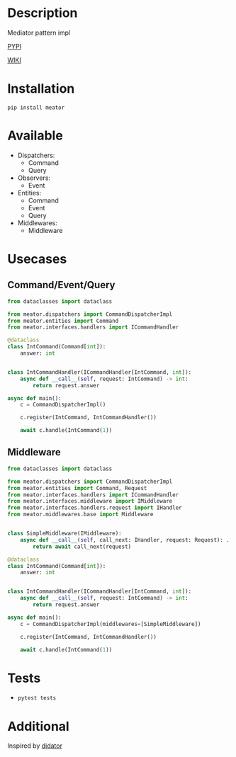 # Description

Mediator pattern impl

[PYPI](https://pypi.org/project/meator/)

[WIKI](https://github.com/likeinlife/cqrs_mediator/wiki)

# Installation

```shell
pip install meator
```

# Available

- Dispatchers:
    - Command
    - Query
- Observers:
    - Event
- Entities:
    - Command
    - Event
    - Query
- Middlewares:
  - Middleware

# Usecases

## Command/Event/Query

```python
from dataclasses import dataclass

from meator.dispatchers import CommandDispatcherImpl
from meator.entities import Command
from meator.interfaces.handlers import ICommandHandler

@dataclass
class IntCommand(Command[int]):
    answer: int


class IntCommandHandler(ICommandHandler[IntCommand, int]):
    async def __call__(self, request: IntCommand) -> int:
        return request.answer

async def main():
    c = CommandDispatcherImpl()

    c.register(IntCommand, IntCommandHandler())

    await c.handle(IntCommand(1))
```

## Middleware

```python
from dataclasses import dataclass

from meator.dispatchers import CommandDispatcherImpl
from meator.entities import Command, Request
from meator.interfaces.handlers import ICommandHandler
from meator.interfaces.middleware import IMiddleware
from meator.interfaces.handlers.request import IHandler
from meator.middlewares.base import Middleware


class SimpleMiddleware(IMiddleware):
    async def __call__(self, call_next: IHandler, request: Request): ...
        return await call_next(request)

@dataclass
class IntCommand(Command[int]):
    answer: int


class IntCommandHandler(ICommandHandler[IntCommand, int]):
    async def __call__(self, request: IntCommand) -> int:
        return request.answer

async def main():
    c = CommandDispatcherImpl(middlewares=[SimpleMiddleware])

    c.register(IntCommand, IntCommandHandler())

    await c.handle(IntCommand(1))
```
# Tests

- `pytest tests`

# Additional

Inspired by [didator](https://github.com/SamWarden/didiator)
